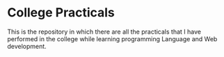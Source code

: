 # College Practicals

This is the repository in which there are all the practicals that I have performed in the college while learning programming Language and Web development.
